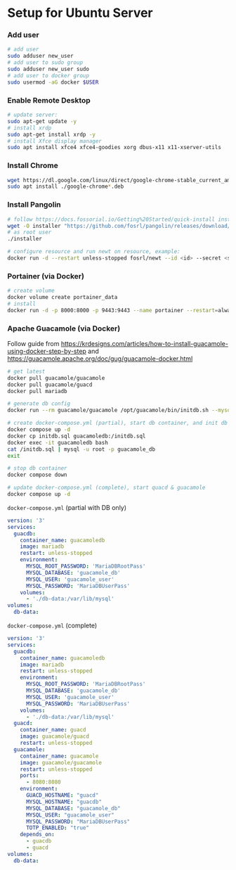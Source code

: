 # Setup for Ubuntu Server

### Add user
```bash
# add user
sudo adduser new_user
# add user to sudo group
sudo adduser new_user sudo
# add user to docker group
sudo usermod -aG docker $USER
```

### Enable Remote Desktop
```bash
# update server:
sudo apt-get update -y
# install xrdp 
sudo apt-get install xrdp -y
# install Xfce display manager
sudo apt install xfce4 xfce4-goodies xorg dbus-x11 x11-xserver-utils
```

### Install Chrome
```bash
wget https://dl.google.com/linux/direct/google-chrome-stable_current_amd64.deb
sudo apt install ./google-chrome*.deb
```

### Install Pangolin
```bash
# follow https://docs.fossorial.io/Getting%20Started/quick-install instructions
wget -O installer "https://github.com/fosrl/pangolin/releases/download/1.4.0/installer_linux_$(uname -m | sed 's/x86_64/amd64/;s/aarch64/arm64/')" && chmod +x ./installer
# as root user
./installer

# configure resource and run newt on resource, example:
docker run -d --restart unless-stopped fosrl/newt --id <id> --secret <secret> --endpoint <endpoint>
```

### Portainer (via Docker)
```bash
# create volume
docker volume create portainer_data
# install 
docker run -d -p 8000:8000 -p 9443:9443 --name portainer --restart=always -v /var/run/docker.sock:/var/run/docker.sock -v portainer_data:/data portainer/portainer-ce:lts
```

### Apache Guacamole (via Docker)
Follow guide from https://krdesigns.com/articles/how-to-install-guacamole-using-docker-step-by-step and https://guacamole.apache.org/doc/gug/guacamole-docker.html
```bash
# get latest
docker pull guacamole/guacamole
docker pull guacamole/guacd
docker pull mariadb

# generate db config
docker run --rm guacamole/guacamole /opt/guacamole/bin/initdb.sh --mysql > initdb.sql

# create docker-compose.yml (partial), start db container, and init db
docker compose up -d
docker cp initdb.sql guacamoledb:/initdb.sql
docker exec -it guacamoledb bash
cat /initdb.sql | mysql -u root -p guacamole_db
exit

# stop db container
docker compose down

# update docker-compose.yml (complete), start quacd & guacamole
docker compose up -d
```

`docker-compose.yml` (partial with DB only)
```yaml
version: '3'
services:
  guacdb:
    container_name: guacamoledb
    image: mariadb
    restart: unless-stopped
    environment:
      MYSQL_ROOT_PASSWORD: 'MariaDBRootPass'
      MYSQL_DATABASE: 'guacamole_db'
      MYSQL_USER: 'guacamole_user'
      MYSQL_PASSWORD: 'MariaDBUserPass'
    volumes:
      - './db-data:/var/lib/mysql'
volumes:
  db-data:
```

`docker-compose.yml` (complete)
```yaml
version: '3'
services:
  guacdb:
    container_name: guacamoledb
    image: mariadb
    restart: unless-stopped
    environment:
      MYSQL_ROOT_PASSWORD: 'MariaDBRootPass'
      MYSQL_DATABASE: 'guacamole_db'
      MYSQL_USER: 'guacamole_user'
      MYSQL_PASSWORD: 'MariaDBUserPass'
    volumes:
      - './db-data:/var/lib/mysql'
  guacd:
    container_name: guacd
    image: guacamole/guacd
    restart: unless-stopped
  guacamole:
    container_name: guacamole
    image: guacamole/guacamole
    restart: unless-stopped
    ports:
      - 8080:8080
    environment:
      GUACD_HOSTNAME: "guacd"
      MYSQL_HOSTNAME: "guacdb"
      MYSQL_DATABASE: "guacamole_db"
      MYSQL_USER: "guacamole_user"
      MYSQL_PASSWORD: "MariaDBUserPass"
      TOTP_ENABLED: "true"
    depends_on:
      - guacdb
      - guacd
volumes:
  db-data:
```
